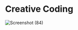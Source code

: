 # Creative Coding
![Screenshot (84)](https://user-images.githubusercontent.com/90189815/208985486-5ad087dd-8fc8-4b53-81a0-b6872e0791e8.png)





